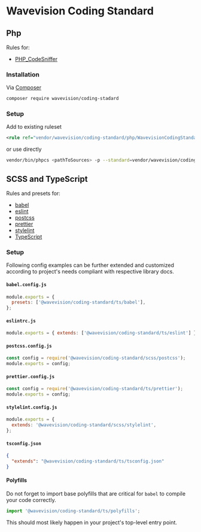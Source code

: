# Wavevision Coding Standard

## Php

Rules for:

- [PHP_CodeSniffer](https://github.com/squizlabs/PHP_CodeSniffer)

### Installation

Via [Composer](https://getcomposer.org/)

```bash
composer require wavevision/coding-stadard
```

### Setup

Add to existing ruleset

```xml
<rule ref="vendor/wavevision/coding-standard/php/WavevisionCodingStandard/ruleset.xml"/>
```

or use directly

```bash
vendor/bin/phpcs <pathToSources> -p --standard=vendor/wavevision/coding-standard/php/WavevisionCodingStandard/ruleset.xml
```

## SCSS and TypeScript

Rules and presets for:

- [babel](https://github.com/babel/babel)
- [eslint](https://github.com/eslint/eslint)
- [postcss](https://github.com/postcss/postcss)
- [prettier](https://github.com/prettier/prettier)
- [stylelint](https://github.com/stylelint/stylelint)
- [TypeScript](https://github.com/microsoft/TypeScript)

### Setup

Following config examples can be further extended and customized according to project's needs compliant with respective library docs.

#### `babel.config.js`

```javascript
module.exports = {
  presets: ['@wavevision/coding-standard/ts/babel'],
};
```

#### `eslintrc.js`

```javascript
module.exports = { extends: ['@wavevision/coding-standard/ts/eslint'] };
```

#### `postcss.config.js`

```javascript
const config = require('@wavevision/coding-standard/scss/postcss');
module.exports = config;
```

#### `prettier.config.js`

```javascript
const config = require('@wavevision/coding-standard/ts/prettier');
module.exports = config;
```

#### `stylelint.config.js`

```javascript
module.exports = {
  extends: '@wavevision/coding-standard/scss/stylelint',
};
```

#### `tsconfig.json`

```json
{
  "extends": "@wavevision/coding-standard/ts/tsconfig.json"
}
```

#### Polyfills

Do not forget to import base polyfills that are critical for `babel` to compile your code correctly.

```typescript
import '@wavevision/coding-standard/ts/polyfills';
```

This should most likely happen in your project's top-level entry point.
